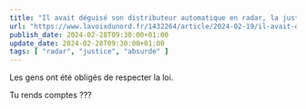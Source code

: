 ```yaml
---
title: "Il avait déguisé son distributeur automatique en radar, la justice exige son retrait - La Voix du Nord"
url: "https://www.lavoixdunord.fr/1432264/article/2024-02-19/il-avait-deguise-son-distributeur-automatique-en-radar-la-justice-exige-son"
publish_date: 2024-02-28T09:30:00+01:00
update_date: 2024-02-28T09:30:00+01:00
tags: [ "radar", "justice", "absurde" ]
---
```


Les gens ont été obligés de respecter la loi.

Tu rends comptes ???

